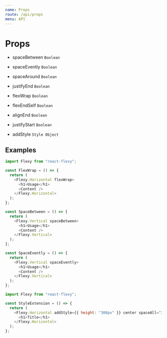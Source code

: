 ```yaml
---
name: Props
route: /api/props
menu: API
---
```


# Props

- spaceBetween `Boolean`

- spaceEvently `Boolean`

- spaceAround `Boolean`

- justifyEnd `Boolean`

- flexWrap `Boolean`

- flexEndSelf `Boolean`

- alignEnd `Boolean`

- justifyStart `Boolean`

- addStyle `Style Object`

## Examples

```javascript
import Flexy from "react-flexy";

const FlexWrap = () => {
  return (
    <Flexy.Horizontal flexWrap>
      <h1>Usage</h1>
      <Content />
    </Flexy.Horizontal>
  );
};

const SpaceBetween = () => {
  return (
    <Flexy.Vertical spaceBetween>
      <h1>Usage</h1>
      <Content />
    </Flexy.Vertical>
  );
};

const SpaceEvently = () => {
  return (
    <Flexy.Vertical spaceEvently>
      <h1>Usage</h1>
      <Content />
    </Flexy.Vertical>
  );
};
```

```javascript
import Flexy from "react-flexy";

const StyleExtension = () => {
  return (
    <Flexy.Horizontal addStyle={{ height: "300px" }} center spaceAll="3xl">
      <h1>Title</h1>
    </Flexy.Horizontal>
  );
};
```
